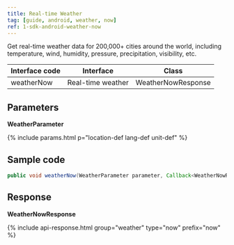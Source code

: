 ```yaml
---
title: Real-time Weather
tag: [guide, android, weather, now]
ref: 1-sdk-android-weather-now
---
```


Get real-time weather data for 200,000+ cities around the world, including temperature, wind, humidity, pressure, precipitation, visibility, etc.

| Interface code| Interface  | Class |
| ------------ | ------------- | -------------- |
| weatherNow | Real-time weather  | WeatherNowResponse |

## Parameters

**WeatherParameter**

{% include params.html p="location-def lang-def unit-def" %}

## Sample code

```java
public void weatherNow(WeatherParameter parameter, Callback<WeatherNowResponse> callback);
```

## Response

**WeatherNowResponse**

{% include api-response.html group="weather" type="now" prefix="now" %}

<!-- | Property | Description | Example |
| -------- | -------------------------- | ----------- |
| getCode | See [Status Code](/en/docs/resource/status-code/) | 200 |
| getUpdateTime | [Last updated time](/en/docs/resource/glossary/#update-time) | 2017-10-25T04:34+08:00 |
| getFxLink | Responsive web page of this location, easy to embed in your website or APP | https://www.qweather.com/weather/beijing-101010100.html |
| getNow | Real-time weather | WeatherNow |
| getRefer | Reference data, includes data source, statements and license | Refer |

**Refer**

| Property | Description | Type | Example |
| -------- | ----------- | ---- | ------- |
| getSources | Data source and other statements | List&lt;String&gt; | QWeather |
| getLicense | Data license |  List&lt;String&gt;  | QWeather Developers License |

**WeatherNow**

| Property | Description | Example |
| ------------ | -------------------------- | ---------------- |
| getObsTime | Observation time | 2013-12-30T13:14+08:00 |
| getFeelsLike | Real feels like temperature | 23 |
| getTemp | Temperature | 21 |
| getIcon | [Icon code](/en/docs/resource/icons/) for weather conditions. See also [QWeather Icons](https://icons.qweather.com/en/) | 100 |
| getText | Weather conditions | Sunny |
| getWind360 | [Wind direction](/en/docs/resource/wind-info/#wind-direction) in azimuth degree | 305 |
| getWindDir | [Wind direction](/en/docs/resource/wind-info/#wind-direction) | NW |
| getWindScale | [Wind scale](/en/docs/resource/wind-info/#wind-scale) | 3-4 |
| getWindSpeed ​​| [Wind speed](/en/docs/resource/wind-info/#wind-speed), km/h | 15 |
| getHumidity | Relative humidity in percent | 40 |
| getPrecip | Precipitation | 0 |
| getPressure | Atmospheric pressure | 1020 |
| getVis | Visibility | 10 |
| getCloud | Cloud cover in percent | 23 |
| getDew | Dew point temperature | -1 | -->
